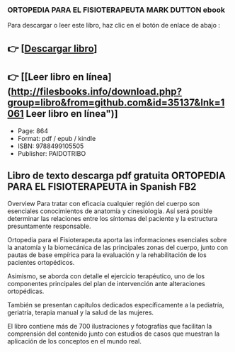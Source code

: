 ### ORTOPEDIA PARA EL FISIOTERAPEUTA MARK DUTTON ebook

Para descargar o leer este libro, haz clic en el botón de enlace de abajo :

## 👉  [**[Descargar libro](http://filesbooks.info/download.php?group=libro&from=github.com&id=35137&lnk=1061 "Descargar libro")**]

## 👉  [**[Leer libro en línea](http://filesbooks.info/download.php?group=libro&from=github.com&id=35137&lnk=1061 Leer libro en línea")**]




* Page: 864
* Format: pdf / epub / kindle
* ISBN: 9788499105505
* Publisher:  PAIDOTRIBO 

## Libro de texto descarga pdf gratuita ORTOPEDIA PARA EL FISIOTERAPEUTA in Spanish FB2

Overview
Para tratar con eficacia cualquier región del cuerpo son esenciales conocimientos de anatomía y cinesiología. Así será posible determinar las relaciones entre los síntomas del paciente y la estructura presuntamente responsable.

Ortopedia para el Fisioterapeuta aporta las informaciones esenciales sobre la anatomía y la biomecánica de las principales zonas del cuerpo, junto con pautas de base empírica para la evaluación y la rehabilitación de los pacientes ortopédicos.

Asimismo, se aborda con detalle el ejercicio terapéutico, uno de los componentes principales del plan de intervención ante alteraciones ortopédicas.

También se presentan capítulos dedicados específicamente a la pediatría, geriatría, terapia manual y la salud de las mujeres.

El libro contiene más de 700 ilustraciones y fotografías que facilitan la comprensión del contenido junto con estudios de casos que muestran la aplicación de los conceptos en el mundo real.



